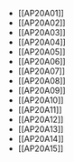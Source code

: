- [[AP20A01]]
- [[AP20A02]]
- [[AP20A03]]
- [[AP20A04]]
- [[AP20A05]]
- [[AP20A06]]
- [[AP20A07]]
- [[AP20A08]]
- [[AP20A09]]
- [[AP20A10]]
- [[AP20A11]]
- [[AP20A12]]
- [[AP20A13]]
- [[AP20A14]]
- [[AP20A15]]